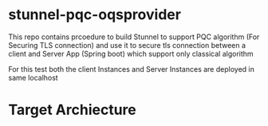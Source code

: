 # stunnel-pqc-oqsprovider

This repo contains prcoedure to build Stunnel to support PQC algorithm (For Securing TLS connection) and use it to secure tls connection between a client and Server App (Spring boot) which support only classical algorithm 

For this test both the client Instances and Server Instances are deployed in same localhost 

# Target Archiecture 
